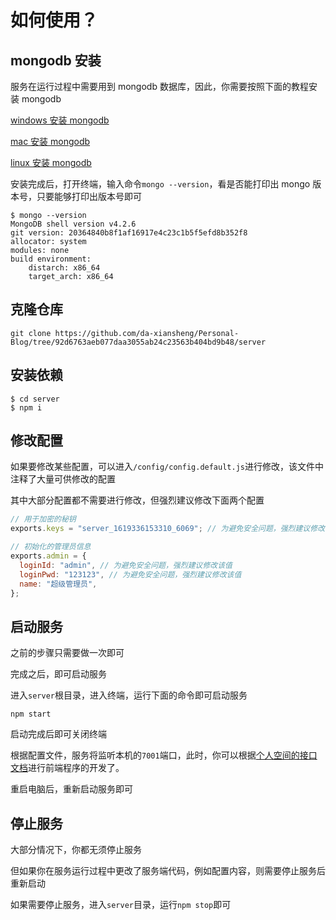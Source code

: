 # 如何使用？

## mongodb 安装

服务在运行过程中需要用到 mongodb 数据库，因此，你需要按照下面的教程安装 mongodb

[windows 安装 mongodb](https://www.runoob.com/mongodb/mongodb-window-install.html)

[mac 安装 mongodb](https://www.runoob.com/mongodb/mongodb-osx-install.html)

[linux 安装 mongodb](https://www.runoob.com/mongodb/mongodb-linux-install.html)

安装完成后，打开终端，输入命令`mongo --version`，看是否能打印出 mongo 版本号，只要能够打印出版本号即可

```shell
$ mongo --version
MongoDB shell version v4.2.6
git version: 20364840b8f1af16917e4c23c1b5f5efd8b352f8
allocator: system
modules: none
build environment:
    distarch: x86_64
    target_arch: x86_64
```

## 克隆仓库

```shell
git clone https://github.com/da-xiansheng/Personal-Blog/tree/92d6763aeb077daa3055ab24c23563b404bd9b48/server
```

## 安装依赖

```shell
$ cd server
$ npm i
```

## 修改配置

如果要修改某些配置，可以进入`/config/config.default.js`进行修改，该文件中注释了大量可供修改的配置

其中大部分配置都不需要进行修改，但强烈建议修改下面两个配置

```js
// 用于加密的秘钥
exports.keys = "server_1619336153310_6069"; // 为避免安全问题，强烈建议修改该值
```

```js
// 初始化的管理员信息
exports.admin = {
  loginId: "admin", // 为避免安全问题，强烈建议修改该值
  loginPwd: "123123", // 为避免安全问题，强烈建议修改该值
  name: "超级管理员",
};
```

## 启动服务

之前的步骤只需要做一次即可

完成之后，即可启动服务

进入`server`根目录，进入终端，运行下面的命令即可启动服务

```shell
npm start
```

启动完成后即可关闭终端

根据配置文件，服务将监听本机的`7001`端口，此时，你可以根据[个人空间的接口文档](http://mock.duyiedu.com/project/76/interface/api)进行前端程序的开发了。

重启电脑后，重新启动服务即可

## 停止服务

大部分情况下，你都无须停止服务

但如果你在服务运行过程中更改了服务端代码，例如配置内容，则需要停止服务后重新启动

如果需要停止服务，进入`server`目录，运行`npm stop`即可
